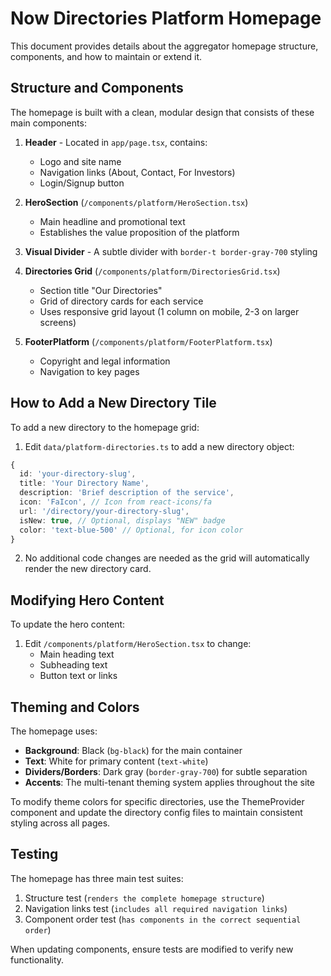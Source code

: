 # Now Directories Platform Homepage

This document provides details about the aggregator homepage structure, components, and how to maintain or extend it.

## Structure and Components

The homepage is built with a clean, modular design that consists of these main components:

1. **Header** - Located in `app/page.tsx`, contains:
   - Logo and site name
   - Navigation links (About, Contact, For Investors)
   - Login/Signup button

2. **HeroSection** (`/components/platform/HeroSection.tsx`)
   - Main headline and promotional text
   - Establishes the value proposition of the platform

3. **Visual Divider** - A subtle divider with `border-t border-gray-700` styling

4. **Directories Grid** (`/components/platform/DirectoriesGrid.tsx`)
   - Section title "Our Directories"
   - Grid of directory cards for each service
   - Uses responsive grid layout (1 column on mobile, 2-3 on larger screens)

5. **FooterPlatform** (`/components/platform/FooterPlatform.tsx`)
   - Copyright and legal information
   - Navigation to key pages

## How to Add a New Directory Tile

To add a new directory to the homepage grid:

1. Edit `data/platform-directories.ts` to add a new directory object:

```typescript
{
  id: 'your-directory-slug',
  title: 'Your Directory Name',
  description: 'Brief description of the service',
  icon: 'FaIcon', // Icon from react-icons/fa
  url: '/directory/your-directory-slug',
  isNew: true, // Optional, displays "NEW" badge
  color: 'text-blue-500' // Optional, for icon color
}
```

2. No additional code changes are needed as the grid will automatically render the new directory card.

## Modifying Hero Content

To update the hero content:

1. Edit `/components/platform/HeroSection.tsx` to change:
   - Main heading text
   - Subheading text
   - Button text or links

## Theming and Colors

The homepage uses:
- **Background**: Black (`bg-black`) for the main container
- **Text**: White for primary content (`text-white`)
- **Dividers/Borders**: Dark gray (`border-gray-700`) for subtle separation
- **Accents**: The multi-tenant theming system applies throughout the site

To modify theme colors for specific directories, use the ThemeProvider component and update the directory config files to maintain consistent styling across all pages.

## Testing

The homepage has three main test suites:

1. Structure test (`renders the complete homepage structure`)
2. Navigation links test (`includes all required navigation links`)
3. Component order test (`has components in the correct sequential order`)

When updating components, ensure tests are modified to verify new functionality.
